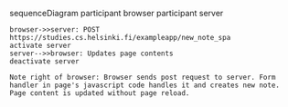 sequenceDiagram
	participant browser
	participant server

	browser->>server: POST https://studies.cs.helsinki.fi/exampleapp/new_note_spa
	activate server
	server-->>browser: Updates page contents 
	deactivate server 

	Note right of browser: Browser sends post request to server. Form handler in page's javascript code handles it and creates new note. Page content is updated without page reload.  

